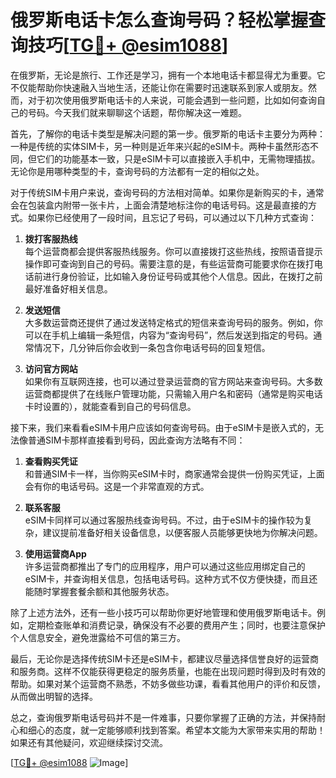 # 俄罗斯电话卡怎么查询号码？轻松掌握查询技巧[[TG💪+ @esim1088](https://t.me/s/esim1088)]

在俄罗斯，无论是旅行、工作还是学习，拥有一个本地电话卡都显得尤为重要。它不仅能帮助你快速融入当地生活，还能让你在需要时迅速联系到家人或朋友。然而，对于初次使用俄罗斯电话卡的人来说，可能会遇到一些问题，比如如何查询自己的号码。今天我们就来聊聊这个话题，帮你解决这一难题。

首先，了解你的电话卡类型是解决问题的第一步。俄罗斯的电话卡主要分为两种：一种是传统的实体SIM卡，另一种则是近年来兴起的eSIM卡。两种卡虽然形态不同，但它们的功能基本一致，只是eSIM卡可以直接嵌入手机中，无需物理插拔。无论你是用哪种类型的卡，查询号码的方法都有一定的相似之处。

对于传统SIM卡用户来说，查询号码的方法相对简单。如果你是新购买的卡，通常会在包装盒内附带一张卡片，上面会清楚地标注你的电话号码。这是最直接的方式。如果你已经使用了一段时间，且忘记了号码，可以通过以下几种方式查询：

1. **拨打客服热线**  
   每个运营商都会提供客服热线服务。你可以直接拨打这些热线，按照语音提示操作即可查询到自己的号码。需要注意的是，有些运营商可能要求你在拨打电话前进行身份验证，比如输入身份证号码或其他个人信息。因此，在拨打之前最好准备好相关信息。

2. **发送短信**  
   大多数运营商还提供了通过发送特定格式的短信来查询号码的服务。例如，你可以在手机上编辑一条短信，内容为“查询号码”，然后发送到指定的号码。通常情况下，几分钟后你会收到一条包含你电话号码的回复短信。

3. **访问官方网站**  
   如果你有互联网连接，也可以通过登录运营商的官方网站来查询号码。大多数运营商都提供了在线账户管理功能，只需输入用户名和密码（通常是购买电话卡时设置的），就能查看到自己的号码信息。

接下来，我们来看看eSIM卡用户应该如何查询号码。由于eSIM卡是嵌入式的，无法像普通SIM卡那样直接看到号码，因此查询方法略有不同：

1. **查看购买凭证**  
   和普通SIM卡一样，当你购买eSIM卡时，商家通常会提供一份购买凭证，上面会有你的电话号码。这是一个非常直观的方式。

2. **联系客服**  
   eSIM卡同样可以通过客服热线查询号码。不过，由于eSIM卡的操作较为复杂，建议提前准备好相关设备信息，以便客服人员能够更快地为你解决问题。

3. **使用运营商App**  
   许多运营商都推出了专门的应用程序，用户可以通过这些应用绑定自己的eSIM卡，并查询相关信息，包括电话号码。这种方式不仅方便快捷，而且还能随时掌握套餐余额和其他服务状态。

除了上述方法外，还有一些小技巧可以帮助你更好地管理和使用俄罗斯电话卡。例如，定期检查账单和消费记录，确保没有不必要的费用产生；同时，也要注意保护个人信息安全，避免泄露给不可信的第三方。

最后，无论你是选择传统SIM卡还是eSIM卡，都建议尽量选择信誉良好的运营商和服务商。这样不仅能获得更稳定的服务质量，也能在出现问题时得到及时有效的帮助。如果对某个运营商不熟悉，不妨多做些功课，看看其他用户的评价和反馈，从而做出明智的选择。

总之，查询俄罗斯电话号码并不是一件难事，只要你掌握了正确的方法，并保持耐心和细心的态度，就一定能够顺利找到答案。希望本文能为大家带来实用的帮助！如果还有其他疑问，欢迎继续探讨交流。

[[TG💪+ @esim1088](https://t.me/s/esim1088) ![Image](https://i.postimg.cc/4NQfJmqS/Snipaste-2025-05-13-00-14-12.png)]
